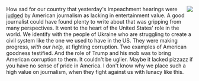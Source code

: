 <img src="http://scripting.com/images/2019/11/14/unclesam.png" border="0" align="right">How sad for our country that yesterday's impeachment hearings were <a href="https://www.nbcnews.com/politics/trump-impeachment-inquiry/plenty-substance-little-drama-first-day-impeachment-hearings-n1081926">judged</a> by American journalism as lacking in entertainment value. A good journalist could have found plenty to write about that was gripping from many perspectives. It went to the heart of the United States' role in the world. We identify with the people of Ukraine who are struggling to create a civil system like the one we used to have in the US. They were making progress, <i>with our help,</i> at fighting corruption. Two examples of American goodness testified. And the role of Trump and his mob was to bring American corruption to them. It couldn't be uglier. Maybe it lacked pizzazz if you have no sense of pride in America. I don't know why we place such a high value on journalism, when they fight against us with lunacy like this. 
